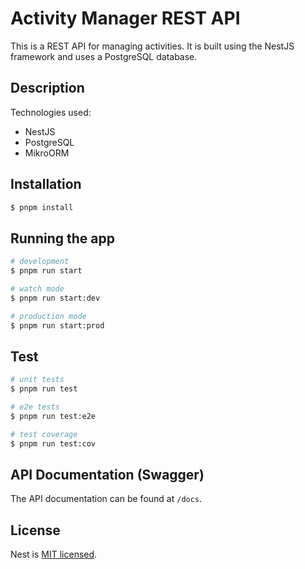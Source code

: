 # Activity Manager REST API

This is a REST API for managing activities. It is built using the NestJS framework and uses a PostgreSQL database.

## Description

Technologies used:

- NestJS
- PostgreSQL
- MikroORM

## Installation

```bash
$ pnpm install
```

## Running the app

```bash
# development
$ pnpm run start

# watch mode
$ pnpm run start:dev

# production mode
$ pnpm run start:prod
```

## Test

```bash
# unit tests
$ pnpm run test

# e2e tests
$ pnpm run test:e2e

# test coverage
$ pnpm run test:cov
```

## API Documentation (Swagger)

The API documentation can be found at `/docs`.

## License

Nest is [MIT licensed](LICENSE).
